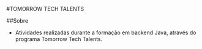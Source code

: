 #TOMORROW TECH TALENTS

##Sobre
- Atividades realizadas durante a formação em backend Java, através do programa Tomorrow Tech Talents.